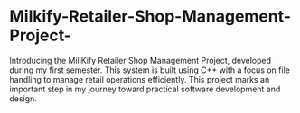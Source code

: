 # Milkify-Retailer-Shop-Management-Project-
Introducing the MiliKify Retailer Shop Management Project, developed during my first semester. This system is built using C++ with a focus on file handling to manage retail operations efficiently. This project marks an important step in my journey toward practical software development and design.


